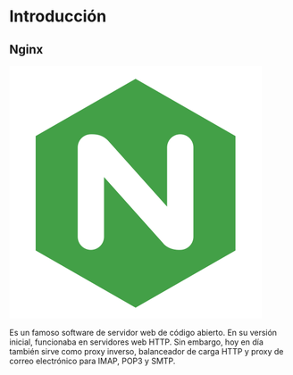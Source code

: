 # Introducción 
## Nginx
![logoNginx](https://github.com/anasalasro/Nginx/blob/main/tareaNginx/nginx.png)

Es un famoso software de servidor web de código abierto. En su versión inicial, funcionaba en servidores web HTTP. Sin embargo, hoy en día también sirve como proxy inverso, balanceador de carga HTTP y proxy de correo electrónico para IMAP, POP3 y SMTP.
